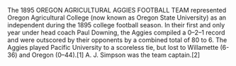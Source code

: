 The 1895 OREGON AGRICULTURAL AGGIES FOOTBALL TEAM represented Oregon Agricultural College (now known as Oregon State University) as an independent during the 1895 college football season. In their first and only year under head coach Paul Downing, the Aggies compiled a 0–2–1 record and were outscored by their opponents by a combined total of 80 to 6. The Aggies played Pacific University to a scoreless tie, but lost to Willamette (6-36) and Oregon (0–44).[1] A. J. Simpson was the team captain.[2]
